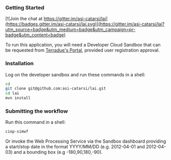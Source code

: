 ### Getting Started 

[![Join the chat at https://gitter.im/asi-catarsi/lai](https://badges.gitter.im/asi-catarsi/lai.svg)](https://gitter.im/asi-catarsi/lai?utm_source=badge&utm_medium=badge&utm_campaign=pr-badge&utm_content=badge)

To run this application, you will need a Developer Cloud Sandbox that can be requested from [Terradue's Portal](http://www.terradue.com/partners), provided user registration approval. 

### Installation 

Log on the developer sandbox and run these commands in a shell:

```bash
cd
git clone git@github.com:asi-catarsi/lai.git
cd lai
mvn install
```

### Submitting the workflow

Run this command in a shell:

```bash
ciop-simwf
```

Or invoke the Web Processing Service via the Sandbox dashboard providing a start/stop date in the format YYYY/MM/DD (e.g. 2012-04-01 and 2012-04-03) and a bounding box (e.g -180,90,180,-90).
